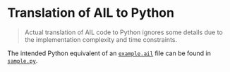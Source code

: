 # Translation of AIL to Python

> Actual translation of AIL code to Python ignores some details due
> to the implementation complexity and time constraints.

The intended Python equivalent of an [`example.ail`](../concrete_syntax/example.ail.md) file
can be found in [`sample.py`](sample.py.md).
